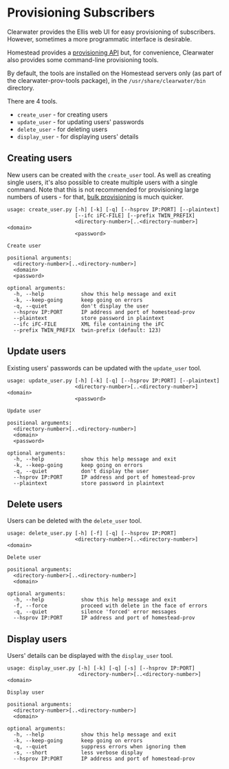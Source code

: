 # Provisioning Subscribers

Clearwater provides the Ellis web UI for easy provisioning of subscribers.  However, sometimes a more programmatic interface is desirable.

Homestead provides a [provisioning API](https://github.com/Metaswitch/crest/blob/dev/docs/homestead_api.md) but, for convenience, Clearwater also provides some command-line provisioning tools.

By default, the tools are installed on the Homestead servers only (as part of the clearwater-prov-tools package), in the `/usr/share/clearwater/bin` directory.

There are 4 tools.

*   `create_user` - for creating users
*   `update_user` - for updating users' passwords
*   `delete_user` - for deleting users
*   `display_user` - for displaying users' details

## Creating users

New users can be created with the `create_user` tool.  As well as creating single users, it's also possible to create multiple users with a single command.  Note that this is not recommended for provisioning large numbers of users - for that, [bulk provisioning](https://github.com/Metaswitch/crest/blob/dev/docs/Bulk-Provisioning%20Numbers.md) is much quicker.

```
usage: create_user.py [-h] [-k] [-q] [--hsprov IP:PORT] [--plaintext]
                      [--ifc iFC-FILE] [--prefix TWIN_PREFIX]
                      <directory-number>[..<directory-number>] <domain>
                      <password>

Create user

positional arguments:
  <directory-number>[..<directory-number>]
  <domain>
  <password>

optional arguments:
  -h, --help            show this help message and exit
  -k, --keep-going      keep going on errors
  -q, --quiet           don't display the user
  --hsprov IP:PORT      IP address and port of homestead-prov
  --plaintext           store password in plaintext
  --ifc iFC-FILE        XML file containing the iFC
  --prefix TWIN_PREFIX  twin-prefix (default: 123)
```

## Update users

Existing users' passwords can be updated with the `update_user` tool.

```
usage: update_user.py [-h] [-k] [-q] [--hsprov IP:PORT] [--plaintext]
                      <directory-number>[..<directory-number>] <domain>
                      <password>

Update user

positional arguments:
  <directory-number>[..<directory-number>]
  <domain>
  <password>

optional arguments:
  -h, --help            show this help message and exit
  -k, --keep-going      keep going on errors
  -q, --quiet           don't display the user
  --hsprov IP:PORT      IP address and port of homestead-prov
  --plaintext           store password in plaintext
```

## Delete users

Users can be deleted with the `delete_user` tool.

```
usage: delete_user.py [-h] [-f] [-q] [--hsprov IP:PORT]
                      <directory-number>[..<directory-number>] <domain>

Delete user

positional arguments:
  <directory-number>[..<directory-number>]
  <domain>

optional arguments:
  -h, --help            show this help message and exit
  -f, --force           proceed with delete in the face of errors
  -q, --quiet           silence 'forced' error messages
  --hsprov IP:PORT      IP address and port of homestead-prov
```

## Display users

Users' details can be displayed with the `display_user` tool.

```
usage: display_user.py [-h] [-k] [-q] [-s] [--hsprov IP:PORT]
                       <directory-number>[..<directory-number>] <domain>

Display user

positional arguments:
  <directory-number>[..<directory-number>]
  <domain>

optional arguments:
  -h, --help            show this help message and exit
  -k, --keep-going      keep going on errors
  -q, --quiet           suppress errors when ignoring them
  -s, --short           less verbose display
  --hsprov IP:PORT      IP address and port of homestead-prov
```
